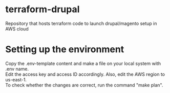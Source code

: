 # terraform-drupal

Repository that hosts terraform code to launch drupal/magento setup in AWS cloud

# Setting up the environment 
Copy the .env-template content and make a file on your local system with .env name. </br>
Edit the access key and access ID accordingly. Also, edit the AWS region to us-east-1. </br>
To check whether the changes are correct, run the command "make plan". </br>
